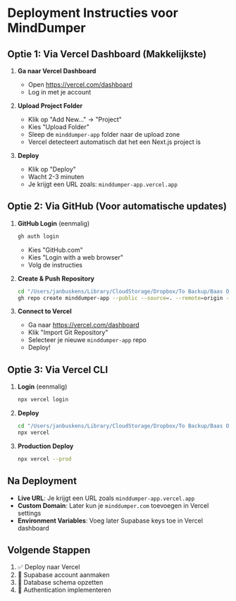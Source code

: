 # Deployment Instructies voor MindDumper

## Optie 1: Via Vercel Dashboard (Makkelijkste)

1. **Ga naar Vercel Dashboard**
   - Open https://vercel.com/dashboard
   - Log in met je account

2. **Upload Project Folder**
   - Klik op "Add New..." → "Project"
   - Kies "Upload Folder"
   - Sleep de `minddumper-app` folder naar de upload zone
   - Vercel detecteert automatisch dat het een Next.js project is

3. **Deploy**
   - Klik op "Deploy"
   - Wacht 2-3 minuten
   - Je krijgt een URL zoals: `minddumper-app.vercel.app`

## Optie 2: Via GitHub (Voor automatische updates)

1. **GitHub Login** (eenmalig)
   ```bash
   gh auth login
   ```
   - Kies "GitHub.com"
   - Kies "Login with a web browser"
   - Volg de instructies

2. **Create & Push Repository**
   ```bash
   cd "/Users/janbuskens/Library/CloudStorage/Dropbox/To Backup/Baas Over Je Tijd/Software/Minddumper/minddumper-app"
   gh repo create minddumper-app --public --source=. --remote=origin --push
   ```

3. **Connect to Vercel**
   - Ga naar https://vercel.com/dashboard
   - Klik "Import Git Repository"
   - Selecteer je nieuwe `minddumper-app` repo
   - Deploy!

## Optie 3: Via Vercel CLI

1. **Login** (eenmalig)
   ```bash
   npx vercel login
   ```

2. **Deploy**
   ```bash
   cd "/Users/janbuskens/Library/CloudStorage/Dropbox/To Backup/Baas Over Je Tijd/Software/Minddumper/minddumper-app"
   npx vercel
   ```

3. **Production Deploy**
   ```bash
   npx vercel --prod
   ```

## Na Deployment

- **Live URL**: Je krijgt een URL zoals `minddumper-app.vercel.app`
- **Custom Domain**: Later kun je `minddumper.com` toevoegen in Vercel settings
- **Environment Variables**: Voeg later Supabase keys toe in Vercel dashboard

## Volgende Stappen

1. ✅ Deploy naar Vercel
2. 🔲 Supabase account aanmaken
3. 🔲 Database schema opzetten
4. 🔲 Authentication implementeren